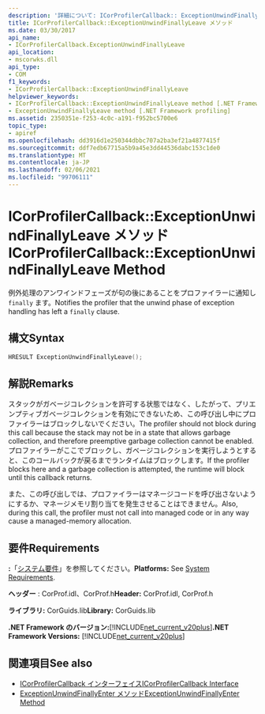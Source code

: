 ```yaml
---
description: '詳細について: ICorProfilerCallback:: ExceptionUnwindFinallyLeave メソッド'
title: ICorProfilerCallback::ExceptionUnwindFinallyLeave メソッド
ms.date: 03/30/2017
api_name:
- ICorProfilerCallback.ExceptionUnwindFinallyLeave
api_location:
- mscorwks.dll
api_type:
- COM
f1_keywords:
- ICorProfilerCallback::ExceptionUnwindFinallyLeave
helpviewer_keywords:
- ICorProfilerCallback::ExceptionUnwindFinallyLeave method [.NET Framework profiling]
- ExceptionUnwindFinallyLeave method [.NET Framework profiling]
ms.assetid: 2350351e-f253-4c0c-a191-f952bc5700e6
topic_type:
- apiref
ms.openlocfilehash: dd3916d1e250344dbbc707a2ba3ef21a4877415f
ms.sourcegitcommit: ddf7edb67715a5b9a45e3dd44536dabc153c1de0
ms.translationtype: MT
ms.contentlocale: ja-JP
ms.lasthandoff: 02/06/2021
ms.locfileid: "99706111"
---
```

# <a name="icorprofilercallbackexceptionunwindfinallyleave-method"></a><span data-ttu-id="9fb80-103">ICorProfilerCallback::ExceptionUnwindFinallyLeave メソッド</span><span class="sxs-lookup"><span data-stu-id="9fb80-103">ICorProfilerCallback::ExceptionUnwindFinallyLeave Method</span></span>

<span data-ttu-id="9fb80-104">例外処理のアンワインドフェーズが句の後にあることをプロファイラーに通知し `finally` ます。</span><span class="sxs-lookup"><span data-stu-id="9fb80-104">Notifies the profiler that the unwind phase of exception handling has left a `finally` clause.</span></span>  
  
## <a name="syntax"></a><span data-ttu-id="9fb80-105">構文</span><span class="sxs-lookup"><span data-stu-id="9fb80-105">Syntax</span></span>  
  
```cpp  
HRESULT ExceptionUnwindFinallyLeave();  
```  
  
## <a name="remarks"></a><span data-ttu-id="9fb80-106">解説</span><span class="sxs-lookup"><span data-stu-id="9fb80-106">Remarks</span></span>  

 <span data-ttu-id="9fb80-107">スタックがガベージコレクションを許可する状態ではなく、したがって、プリエンプティブガベージコレクションを有効にできないため、この呼び出し中にプロファイラーはブロックしないでください。</span><span class="sxs-lookup"><span data-stu-id="9fb80-107">The profiler should not block during this call because the stack may not be in a state that allows garbage collection, and therefore preemptive garbage collection cannot be enabled.</span></span> <span data-ttu-id="9fb80-108">プロファイラーがここでブロックし、ガベージコレクションを実行しようとすると、このコールバックが戻るまでランタイムはブロックします。</span><span class="sxs-lookup"><span data-stu-id="9fb80-108">If the profiler blocks here and a garbage collection is attempted, the runtime will block until this callback returns.</span></span>  
  
 <span data-ttu-id="9fb80-109">また、この呼び出しでは、プロファイラーはマネージコードを呼び出さないようにするか、マネージメモリ割り当てを発生させることはできません。</span><span class="sxs-lookup"><span data-stu-id="9fb80-109">Also, during this call, the profiler must not call into managed code or in any way cause a managed-memory allocation.</span></span>  
  
## <a name="requirements"></a><span data-ttu-id="9fb80-110">要件</span><span class="sxs-lookup"><span data-stu-id="9fb80-110">Requirements</span></span>  

 <span data-ttu-id="9fb80-111">**:**「[システム要件](../../get-started/system-requirements.md)」を参照してください。</span><span class="sxs-lookup"><span data-stu-id="9fb80-111">**Platforms:** See [System Requirements](../../get-started/system-requirements.md).</span></span>  
  
 <span data-ttu-id="9fb80-112">**ヘッダー** : CorProf.idl、CorProf.h</span><span class="sxs-lookup"><span data-stu-id="9fb80-112">**Header:** CorProf.idl, CorProf.h</span></span>  
  
 <span data-ttu-id="9fb80-113">**ライブラリ:** CorGuids.lib</span><span class="sxs-lookup"><span data-stu-id="9fb80-113">**Library:** CorGuids.lib</span></span>  
  
 <span data-ttu-id="9fb80-114">**.NET Framework のバージョン:**[!INCLUDE[net_current_v20plus](../../../../includes/net-current-v20plus-md.md)]</span><span class="sxs-lookup"><span data-stu-id="9fb80-114">**.NET Framework Versions:** [!INCLUDE[net_current_v20plus](../../../../includes/net-current-v20plus-md.md)]</span></span>  
  
## <a name="see-also"></a><span data-ttu-id="9fb80-115">関連項目</span><span class="sxs-lookup"><span data-stu-id="9fb80-115">See also</span></span>

- [<span data-ttu-id="9fb80-116">ICorProfilerCallback インターフェイス</span><span class="sxs-lookup"><span data-stu-id="9fb80-116">ICorProfilerCallback Interface</span></span>](icorprofilercallback-interface.md)
- [<span data-ttu-id="9fb80-117">ExceptionUnwindFinallyEnter メソッド</span><span class="sxs-lookup"><span data-stu-id="9fb80-117">ExceptionUnwindFinallyEnter Method</span></span>](icorprofilercallback-exceptionunwindfinallyenter-method.md)
